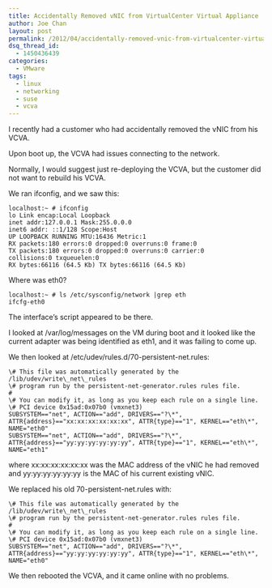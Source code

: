 ```yaml
---
title: Accidentally Removed vNIC from VirtualCenter Virtual Appliance
author: Joe Chan
layout: post
permalink: /2012/04/accidentally-removed-vnic-from-virtualcenter-virtual-appliance/
dsq_thread_id:
  - 1450436439
categories:
  - VMware
tags:
  - linux
  - networking
  - suse
  - vcva
---
```

I recently had a customer who had accidentally removed the vNIC from his VCVA.

Upon boot up, the VCVA had issues connecting to the network.

Normally, I would suggest just re-deploying the VCVA, but the customer did not want to rebuild his VCVA.

We ran ifconfig, and we saw this:

	  
	localhost:~ # ifconfig  
	lo Link encap:Local Loopback  
	inet addr:127.0.0.1 Mask:255.0.0.0  
	inet6 addr: ::1/128 Scope:Host  
	UP LOOPBACK RUNNING MTU:16436 Metric:1  
	RX packets:180 errors:0 dropped:0 overruns:0 frame:0  
	TX packets:180 errors:0 dropped:0 overruns:0 carrier:0  
	collisions:0 txqueuelen:0  
	RX bytes:66116 (64.5 Kb) TX bytes:66116 (64.5 Kb)  
	

Where was eth0?

	  
	localhost:~ # ls /etc/sysconfig/network |grep eth  
	ifcfg-eth0  
	

The interface&#8217;s script appeared to be there.

I looked at /var/log/messages on the VM during boot and it looked like the current adapter was being identified as eth1, and it was failing to come up.

We then looked at /etc/udev/rules.d/70-persistent-net.rules:

	  
	\# This file was automatically generated by the /lib/udev/write\_net\_rules  
	\# program run by the persistent-net-generator.rules rules file.  
	#  
	\# You can modify it, as long as you keep each rule on a single line.  
	\# PCI device 0x15ad:0x07b0 (vmxnet3)  
	SUBSYSTEM=="net", ACTION=="add", DRIVERS=="?\*", ATTR{address}=="xx:xx:xx:xx:xx:xx", ATTR{type}=="1", KERNEL=="eth\*", NAME="eth0"  
	SUBSYSTEM=="net", ACTION=="add", DRIVERS=="?\*", ATTR{address}=="yy:yy:yy:yy:yy:yy", ATTR{type}=="1", KERNEL=="eth\*", NAME="eth1"  
	

where xx:xx:xx:xx:xx:xx was the MAC address of the vNIC he had removed and yy:yy:yy:yy:yy:yy is the MAC of his current existing vNIC.

We replaced his old 70-persistent-net.rules with:

	  
	\# This file was automatically generated by the /lib/udev/write\_net\_rules  
	\# program run by the persistent-net-generator.rules rules file.  
	#  
	\# You can modify it, as long as you keep each rule on a single line.  
	\# PCI device 0x15ad:0x07b0 (vmxnet3)  
	SUBSYSTEM=="net", ACTION=="add", DRIVERS=="?\*", ATTR{address}=="yy:yy:yy:yy:yy:yy", ATTR{type}=="1", KERNEL=="eth\*", NAME="eth0"  
	

We then rebooted the VCVA, and it came online with no problems.

<p class="wp-flattr-button">
  <a class="FlattrButton" style="display:none;" href="http://virtuallyhyper.com/2012/04/accidentally-removed-vnic-from-virtualcenter-virtual-appliance/" title=" Accidentally Removed vNIC from VirtualCenter Virtual Appliance" rev="flattr;uid:virtuallyhyper;language:en_GB;category:text;tags:linux,networking,suse,vcva,blog;button:compact;">I recently had a customer who had accidentally removed the vNIC from his VCVA. Upon boot up, the VCVA had issues connecting to the network. Normally, I would suggest just...</a>
</p>